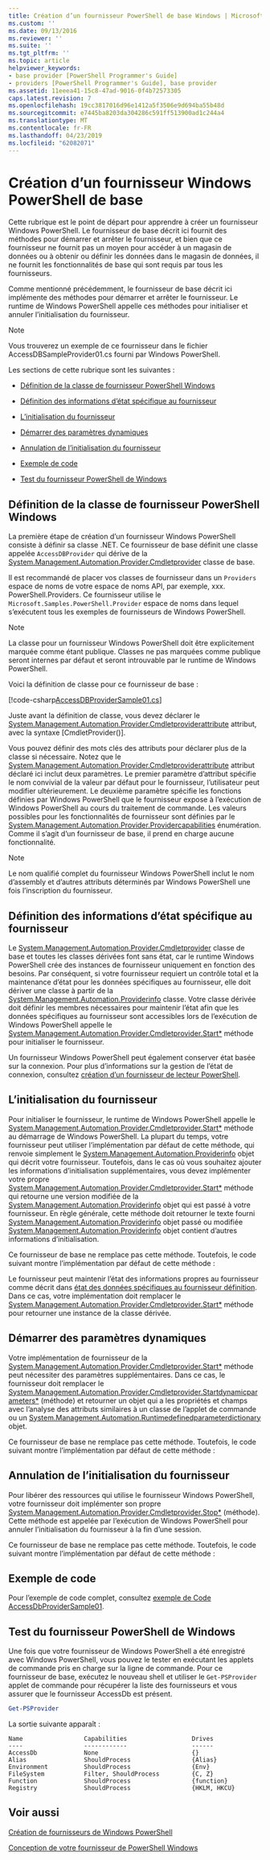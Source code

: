 ```yaml
---
title: Création d’un fournisseur PowerShell de base Windows | Microsoft Docs
ms.custom: ''
ms.date: 09/13/2016
ms.reviewer: ''
ms.suite: ''
ms.tgt_pltfrm: ''
ms.topic: article
helpviewer_keywords:
- base provider [PowerShell Programmer's Guide]
- providers [PowerShell Programmer's Guide], base provider
ms.assetid: 11eeea41-15c8-47ad-9016-0f4b72573305
caps.latest.revision: 7
ms.openlocfilehash: 19cc3817016d96e1412a5f3506e9d694ba55b48d
ms.sourcegitcommit: e7445ba8203da304286c591ff513900ad1c244a4
ms.translationtype: MT
ms.contentlocale: fr-FR
ms.lasthandoff: 04/23/2019
ms.locfileid: "62082071"
---
```

# <a name="creating-a-basic-windows-powershell-provider"></a>Création d’un fournisseur Windows PowerShell de base

Cette rubrique est le point de départ pour apprendre à créer un fournisseur Windows PowerShell. Le fournisseur de base décrit ici fournit des méthodes pour démarrer et arrêter le fournisseur, et bien que ce fournisseur ne fournit pas un moyen pour accéder à un magasin de données ou à obtenir ou définir les données dans le magasin de données, il ne fournit les fonctionnalités de base qui sont requis par tous les fournisseurs.

Comme mentionné précédemment, le fournisseur de base décrit ici implémente des méthodes pour démarrer et arrêter le fournisseur. Le runtime de Windows PowerShell appelle ces méthodes pour initialiser et annuler l’initialisation du fournisseur.

> [!NOTE]
> Vous trouverez un exemple de ce fournisseur dans le fichier AccessDBSampleProvider01.cs fourni par Windows PowerShell.

Les sections de cette rubrique sont les suivantes :

- [Définition de la classe de fournisseur PowerShell Windows](#Defining-the-Windows-PowerShell-Provider-Class)

- [Définition des informations d’état spécifique au fournisseur](#Defining-Provider-Specific-State-Information)

- [L’initialisation du fournisseur](#Initializing-the-Provider)

- [Démarrer des paramètres dynamiques](#Start-Dynamic-Parameters)

- [Annulation de l’initialisation du fournisseur](#Uninitializing-the-Provider)

- [Exemple de code](#Code-Sample)

- [Test du fournisseur PowerShell de Windows](#Testing-the-Windows-PowerShell-Provider)

## <a name="defining-the-windows-powershell-provider-class"></a>Définition de la classe de fournisseur PowerShell Windows

La première étape de création d’un fournisseur Windows PowerShell consiste à définir sa classe .NET. Ce fournisseur de base définit une classe appelée `AccessDBProvider` qui dérive de la [System.Management.Automation.Provider.Cmdletprovider](/dotnet/api/System.Management.Automation.Provider.CmdletProvider) classe de base.

Il est recommandé de placer vos classes de fournisseur dans un `Providers` espace de noms de votre espace de noms API, par exemple, xxx. PowerShell.Providers. Ce fournisseur utilise le `Microsoft.Samples.PowerShell.Provider` espace de noms dans lequel s’exécutent tous les exemples de fournisseurs de Windows PowerShell.

> [!NOTE]
> La classe pour un fournisseur Windows PowerShell doit être explicitement marquée comme étant publique. Classes ne pas marquées comme publique seront internes par défaut et seront introuvable par le runtime de Windows PowerShell.

Voici la définition de classe pour ce fournisseur de base :

[!code-csharp[AccessDBProviderSample01.cs](../../powershell-sdk-samples/SDK-2.0/csharp/AccessDBProviderSample01/AccessDBProviderSample01.cs#L23-L24 "AccessDBProviderSample01.cs")]

Juste avant la définition de classe, vous devez déclarer le [System.Management.Automation.Provider.Cmdletproviderattribute](/dotnet/api/System.Management.Automation.Provider.CmdletProviderAttribute) attribut, avec la syntaxe [CmdletProvider()].

Vous pouvez définir des mots clés des attributs pour déclarer plus de la classe si nécessaire. Notez que le [System.Management.Automation.Provider.Cmdletproviderattribute](/dotnet/api/System.Management.Automation.Provider.CmdletProviderAttribute) attribut déclaré ici inclut deux paramètres. Le premier paramètre d’attribut spécifie le nom convivial de la valeur par défaut pour le fournisseur, l’utilisateur peut modifier ultérieurement. Le deuxième paramètre spécifie les fonctions définies par Windows PowerShell que le fournisseur expose à l’exécution de Windows PowerShell au cours du traitement de commande. Les valeurs possibles pour les fonctionnalités de fournisseur sont définies par le [System.Management.Automation.Provider.Providercapabilities](/dotnet/api/System.Management.Automation.Provider.ProviderCapabilities) énumération. Comme il s’agit d’un fournisseur de base, il prend en charge aucune fonctionnalité.

> [!NOTE]
> Le nom qualifié complet du fournisseur Windows PowerShell inclut le nom d’assembly et d’autres attributs déterminés par Windows PowerShell une fois l’inscription du fournisseur.

## <a name="defining-provider-specific-state-information"></a>Définition des informations d’état spécifique au fournisseur

Le [System.Management.Automation.Provider.Cmdletprovider](/dotnet/api/System.Management.Automation.Provider.CmdletProvider) classe de base et toutes les classes dérivées font sans état, car le runtime Windows PowerShell crée des instances de fournisseur uniquement en fonction des besoins. Par conséquent, si votre fournisseur requiert un contrôle total et la maintenance d’état pour les données spécifiques au fournisseur, elle doit dériver une classe à partir de la [System.Management.Automation.Providerinfo](/dotnet/api/System.Management.Automation.ProviderInfo) classe. Votre classe dérivée doit définir les membres nécessaires pour maintenir l’état afin que les données spécifiques au fournisseur sont accessibles lors de l’exécution de Windows PowerShell appelle le [System.Management.Automation.Provider.Cmdletprovider.Start*](/dotnet/api/System.Management.Automation.Provider.CmdletProvider.Start) méthode pour initialiser le fournisseur.

Un fournisseur Windows PowerShell peut également conserver état basée sur la connexion. Pour plus d’informations sur la gestion de l’état de connexion, consultez [création d’un fournisseur de lecteur PowerShell](./creating-a-windows-powershell-drive-provider.md).

## <a name="initializing-the-provider"></a>L’initialisation du fournisseur

Pour initialiser le fournisseur, le runtime de Windows PowerShell appelle le [System.Management.Automation.Provider.Cmdletprovider.Start*](/dotnet/api/System.Management.Automation.Provider.CmdletProvider.Start) méthode au démarrage de Windows PowerShell. La plupart du temps, votre fournisseur peut utiliser l’implémentation par défaut de cette méthode, qui renvoie simplement le [System.Management.Automation.Providerinfo](/dotnet/api/System.Management.Automation.ProviderInfo) objet qui décrit votre fournisseur. Toutefois, dans le cas où vous souhaitez ajouter les informations d’initialisation supplémentaires, vous devez implémenter votre propre [System.Management.Automation.Provider.Cmdletprovider.Start*](/dotnet/api/System.Management.Automation.Provider.CmdletProvider.Start) méthode qui retourne une version modifiée de la [ System.Management.Automation.Providerinfo](/dotnet/api/System.Management.Automation.ProviderInfo) objet qui est passé à votre fournisseur. En règle générale, cette méthode doit retourner le texte fourni [System.Management.Automation.Providerinfo](/dotnet/api/System.Management.Automation.ProviderInfo) objet passé ou modifiée [System.Management.Automation.Providerinfo](/dotnet/api/System.Management.Automation.ProviderInfo) objet contient d’autres informations d’initialisation.

Ce fournisseur de base ne remplace pas cette méthode. Toutefois, le code suivant montre l’implémentation par défaut de cette méthode :

<!-- TODO!!!: review snippet reference  [!CODE [Msh_samplesaccessdbprov01#accessdbprov01ProviderStart](Msh_samplesaccessdbprov01#accessdbprov01ProviderStart)]  -->

Le fournisseur peut maintenir l’état des informations propres au fournisseur comme décrit dans [état des données spécifiques au fournisseur définition](#Defining-Provider-Specific-State-Information). Dans ce cas, votre implémentation doit remplacer le [System.Management.Automation.Provider.Cmdletprovider.Start*](/dotnet/api/System.Management.Automation.Provider.CmdletProvider.Start) méthode pour retourner une instance de la classe dérivée.

## <a name="start-dynamic-parameters"></a>Démarrer des paramètres dynamiques

Votre implémentation de fournisseur de la [System.Management.Automation.Provider.Cmdletprovider.Start*](/dotnet/api/System.Management.Automation.Provider.CmdletProvider.Start) méthode peut nécessiter des paramètres supplémentaires. Dans ce cas, le fournisseur doit remplacer le [System.Management.Automation.Provider.Cmdletprovider.Startdynamicparameters*](/dotnet/api/System.Management.Automation.Provider.CmdletProvider.StartDynamicParameters) (méthode) et retourner un objet qui a les propriétés et champs avec l’analyse des attributs similaires à un classe de l’applet de commande ou un [System.Management.Automation.Runtimedefinedparameterdictionary](/dotnet/api/System.Management.Automation.RuntimeDefinedParameterDictionary) objet.

Ce fournisseur de base ne remplace pas cette méthode. Toutefois, le code suivant montre l’implémentation par défaut de cette méthode :

<!-- TODO!!!: review snippet reference  [!CODE [Msh_samplesaccessdbprov01#accessdbprov01ProviderDynamicParameters](Msh_samplesaccessdbprov01#accessdbprov01ProviderDynamicParameters)]  -->

## <a name="uninitializing-the-provider"></a>Annulation de l’initialisation du fournisseur

Pour libérer des ressources qui utilise le fournisseur Windows PowerShell, votre fournisseur doit implémenter son propre [System.Management.Automation.Provider.Cmdletprovider.Stop*](/dotnet/api/System.Management.Automation.Provider.CmdletProvider.Stop) (méthode). Cette méthode est appelée par l’exécution de Windows PowerShell pour annuler l’initialisation du fournisseur à la fin d’une session.

Ce fournisseur de base ne remplace pas cette méthode. Toutefois, le code suivant montre l’implémentation par défaut de cette méthode :

<!-- TODO!!!: review snippet reference  [!CODE [Msh_samplesaccessdbprov01#accessdbprov01ProviderStop](Msh_samplesaccessdbprov01#accessdbprov01ProviderStop)]  -->

## <a name="code-sample"></a>Exemple de code

Pour l’exemple de code complet, consultez [exemple de Code AccessDbProviderSample01](./accessdbprovidersample01-code-sample.md).

## <a name="testing-the-windows-powershell-provider"></a>Test du fournisseur PowerShell de Windows

Une fois que votre fournisseur de Windows PowerShell a été enregistré avec Windows PowerShell, vous pouvez le tester en exécutant les applets de commande pris en charge sur la ligne de commande. Pour ce fournisseur de base, exécutez le nouveau shell et utiliser le `Get-PSProvider` applet de commande pour récupérer la liste des fournisseurs et vous assurer que le fournisseur AccessDb est présent.

```powershell
Get-PSProvider
```

La sortie suivante apparaît :

```output
Name                 Capabilities                  Drives
----                 ------------                  ------
AccessDb             None                          {}
Alias                ShouldProcess                 {Alias}
Environment          ShouldProcess                 {Env}
FileSystem           Filter, ShouldProcess         {C, Z}
Function             ShouldProcess                 {function}
Registry             ShouldProcess                 {HKLM, HKCU}
```

## <a name="see-also"></a>Voir aussi

[Création de fournisseurs de Windows PowerShell](./how-to-create-a-windows-powershell-provider.md)

[Conception de votre fournisseur de PowerShell Windows](./designing-your-windows-powershell-provider.md)
